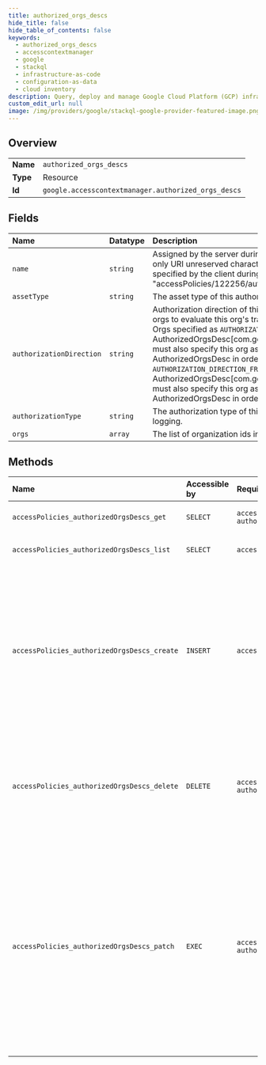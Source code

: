 ```yaml
---
title: authorized_orgs_descs
hide_title: false
hide_table_of_contents: false
keywords:
  - authorized_orgs_descs
  - accesscontextmanager
  - google    
  - stackql
  - infrastructure-as-code
  - configuration-as-data
  - cloud inventory
description: Query, deploy and manage Google Cloud Platform (GCP) infrastructure and resources using SQL
custom_edit_url: null
image: /img/providers/google/stackql-google-provider-featured-image.png
---
```

  
    

## Overview
<table><tbody>
<tr><td><b>Name</b></td><td><code>authorized_orgs_descs</code></td></tr>
<tr><td><b>Type</b></td><td>Resource</td></tr>
<tr><td><b>Id</b></td><td><code>google.accesscontextmanager.authorized_orgs_descs</code></td></tr>
</tbody></table>

## Fields
| Name | Datatype | Description |
|:-----|:---------|:------------|
| `name` | `string` | Assigned by the server during creation. The last segment has an arbitrary length and has only URI unreserved characters (as defined by [RFC 3986 Section 2.3](https://tools.ietf.org/html/rfc3986#section-2.3)). Should not be specified by the client during creation. Example: "accessPolicies/122256/authorizedOrgs/b3-BhcX_Ud5N" |
| `assetType` | `string` | The asset type of this authorized orgs desc. e.g. device, credential strength. |
| `authorizationDirection` | `string` | Authorization direction of this authorization relationship. i.e. Whether to allow specified orgs to evaluate this org's traffic, or allow specified orgs' traffic to be evaluated by this org. Orgs specified as `AUTHORIZATION_DIRECTION_TO` in this AuthorizedOrgsDesc[com.google.identity.accesscontextmanager.v1.AuthorizedOrgsDesc] must also specify this org as the `AUTHORIZATION_DIRECTION_FROM` in their own AuthorizedOrgsDesc in order for this relationship to take effect. Orgs specified as `AUTHORIZATION_DIRECTION_FROM` in this AuthorizedOrgsDesc[com.google.identity.accesscontextmanager.v1.AuthorizedOrgsDesc] must also specify this org as the `AUTHORIZATION_DIRECTION_TO` in their own AuthorizedOrgsDesc in order for this relationship to take effect. |
| `authorizationType` | `string` | The authorization type of this authorized orgs desc. e.g.authorization, troubleshooting or logging. |
| `orgs` | `array` | The list of organization ids in this AuthorizedOrgsDesc. |
## Methods
| Name | Accessible by | Required Params | Description |
|:-----|:--------------|:----------------|:------------|
| `accessPolicies_authorizedOrgsDescs_get` | `SELECT` | `accessPoliciesId, authorizedOrgsDescsId` | Gets a authorized orgs desc based on the resource name. |
| `accessPolicies_authorizedOrgsDescs_list` | `SELECT` | `accessPoliciesId` | Lists all authorized orgs descs for an access policy. |
| `accessPolicies_authorizedOrgsDescs_create` | `INSERT` | `accessPoliciesId` | Creates a authorized orgs desc. The long-running operation from this RPC has a successful status after the authorized orgs desc propagates to long-lasting storage. If a authorized orgs desc contains errors, an error response is returned for the first error encountered. The name of this `AuthorizedOrgsDesc` will be assigned during creation. |
| `accessPolicies_authorizedOrgsDescs_delete` | `DELETE` | `accessPoliciesId, authorizedOrgsDescsId` | Deletes a authorized orgs desc based on the resource name. The long-running operation from this RPC has a successful status after the authorized orgs desc is removed from long-lasting storage. |
| `accessPolicies_authorizedOrgsDescs_patch` | `EXEC` | `accessPoliciesId, authorizedOrgsDescsId` | Updates a authorized orgs desc. The long-running operation from this RPC has a successful status after the authorized orgs desc propagates to long-lasting storage. If a authorized orgs desc contains errors, an error response is returned for the first error encountered. Only the organization list in `AuthorizedOrgsDesc` can be updated. The name, authorization_type, asset_type and authorization_direction cannot be updated. |
